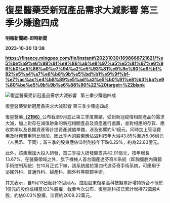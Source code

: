 # 復星醫藥受新冠產品需求大減影響 第三季少賺逾四成
**明報新聞網-即時新聞**

**2023-10-30 13:38**

**https://finance.mingpao.com/fin/instantf/20231030/1698668721621/%e5%be%a9%e6%98%9f%e9%86%ab%e8%97%a5%e5%8f%97%e6%96%b0%e5%86%a0%e7%94%a2%e5%93%81%e9%9c%80%e6%b1%82%e5%a4%a7%e6%b8%9b%e5%bd%b1%e9%9f%bf-%e7%ac%ac%e4%b8%89%e5%ad%a3%e5%b0%91%e8%b3%ba%e9%80%be%e5%9b%9b%e6%88%90%22%20target=%22blank**

![復星醫藥受新冠產品需求大減影響   第三季少賺逾四成](https://fs.mingpao.com/fin/20231030/s00010/05712f99962e50c4d29ead1f9297dcb8.jpg)

復星醫藥受新冠產品需求大減影響 第三季少賺逾四成

復星醫藥[**（2196）**](https://finance.mingpao.com/fin/instantf/20231030/1698668721621/stock1.php?code=2196)公布截至9月底止第三季度業績，受到新冠疫情相關產品的需求大減，加上對存在減值跡象的新冠相關產品及資產進行處置，並對相應的存貨、應收款項以及長期資產等計提資產減值準備，涉及影響約5.1億元，同時加上管理費用及財務費用同比增加，因此季內的股東應佔溢利按年大減43.85%至近5.06億元（人民幣、下同）；首三季的股東應佔溢利則按年下跌6.29%，約為22.83億元。

此外，該集團加大投入研發，首三季投入研發開支共42.91億元，按年增長13.67%。在醫藥領域之外，旗下機械人首台國產達芬奇Xi系統（即胸腹腔內窺鏡手術控制系統）在10月正式下線，該系統屬於第四代達芬奇手術系統，可應用于泌尿外科、普通外科、婦產科、胸外科等腔鏡手術。

其又表示，自9月13日起計12個月內，控股股東復星高科技擬累計增持折合不低於1億元的股份或相當於2%股權，截至今次公布，復星高科技已累計增持72萬股A股，約佔0.03%股權，涉資約2008.22萬元。